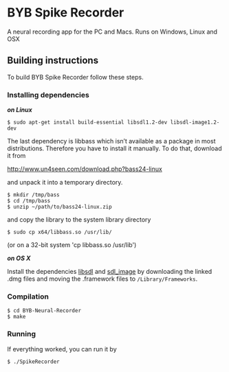 BYB Spike Recorder
===================

A neural recording app for the PC and Macs.  Runs on Windows, Linux and OSX


Building instructions
------------------------

To build BYB Spike Recorder follow these steps.

### Installing dependencies

***on Linux***

```
$ sudo apt-get install build-essential libsdl1.2-dev libsdl-image1.2-dev
```

The last dependency is libbass which isn’t available as a package in most
distributions. Therefore you have to install it manually.
To do that, download it from

http://www.un4seen.com/download.php?bass24-linux

and unpack it into a temporary directory.

```
$ mkdir /tmp/bass
$ cd /tmp/bass
$ unzip ~/path/to/bass24-linux.zip
```

and copy the library to the system library directory

```
$ sudo cp x64/libbass.so /usr/lib/
```

(or on a 32-bit system 'cp libbass.so /usr/lib')

***on OS X***

Install the dependencies [libsdl](https://www.libsdl.org/download-1.2.php) and [sdl_image](https://www.libsdl.org/projects/SDL_image/release-1.2.html) by downloading the linked .dmg files and moving the .framework files to `/Library/Frameworks`.

### Compilation

```
$ cd BYB-Neural-Recorder
$ make
```

### Running

If everything worked, you can run it by

```
$ ./SpikeRecorder
```
